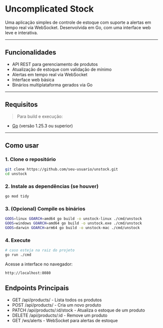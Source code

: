 # Uncomplicated Stock

Uma aplicação simples de controle de estoque com suporte a alertas em tempo real via WebSocket. Desenvolvida em Go, com uma interface web leve e interativa.

---

## Funcionalidades

- API REST para gerenciamento de produtos
- Atualização de estoque com validação de mínimo
- Alertas em tempo real via WebSocket
- Interface web básica
- Binários multiplataforma gerados via Go

---

## Requisitos

> Para build e execução:

- [Go](https://golang.org/dl/) (versão 1.25.3 ou superior)

---

## Como usar

### 1. Clone o repositório

```bash
git clone https://github.com/seu-usuario/unstock.git
cd unstock
```

### 2. Instale as dependências (se houver)

```bash
go mod tidy
```

### 3. (Opcional) Compile os binários

```bash
GOOS=linux GOARCH=amd64 go build -o unstock-linux ./cmd/unstock
GOOS=windows GOARCH=amd64 go build -o unstock.exe ./cmd/unstock
GOOS=darwin GOARCH=arm64 go build -o unstock-mac ./cmd/unstock
```

### 4. Execute

```bash
# caso esteja na raiz do projeto
go run ./cmd
```

Acesse a interface no navegador:

```bash
http://localhost:8080
```

## Endpoints Principais

- GET /api/products/ - Lista todos os produtos
- POST /api/products/ - Cria um novo produto
- PATCH /api/products/:id/stock - Atualiza o estoque de um produto
- DELETE /api/products/:id - Remove um produto
- GET /ws/alerts - WebSocket para alertas de estoque

